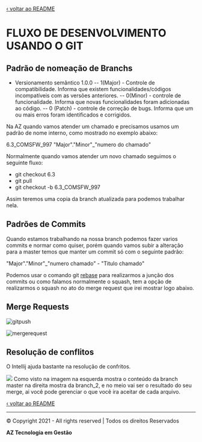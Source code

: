 [‹ voltar ao README](./README-trilha-mentodev.md)

# FLUXO DE DESENVOLVIMENTO USANDO O GIT

## Padrão de nomeação de Branchs

* Versionamento semântico 1.0.0 
 -- 1(Major) - Controle de compatibilidade. Informa que existem funcionalidades/códigos incompatíveis com as versões anteriores.
 -- 0(Minor) -  controle de funcionalidade. Informa que novas funcionalidades foram adicionadas ao código.
 -- 0 (Patch) - controle de correção de bugs. Informa que um ou mais erros foram identificados e corrigidos.

Na AZ quando vamos atender um chamado e precisamos usamos um padrão de nome interno, como mostrado no exemplo abaixo:

6.3_COMSFW_997
"Major"."Minor"_"numero do chamado"

Normalmente quando vamos atender um novo chamado seguimos o seguinte fluxo:

* git checkout 6.3
* git pull
* git checkout -b 6.3_COMSFW_997

Assim teremos uma copia da branch atualizada para podemos trabalhar nela.

## Padrões de Commits

Quando estamos trabalhando na nossa branch podemos fazer varios commits e normar como quiser, porém quando vamos subir a alteração para a master temos que manter um commit só com o seguinte padrão:

"Major"."Minor"_"numero chamado" - "Titulo chamado"

Podemos usar o comando git [rebase](https://medium.com/cwi-software/utilizando-rebase-e-squash-para-melhorar-o-hist%C3%B3rico-do-git-fdb2d952c09c) para realizarmos a junção dos commits ou como falamos normalmente o squash, tem a opção de realizarmos o squash no ato do merge request que irei mostrar logo abaixo.

## Merge Requests

![gitpush](https://i.ibb.co/vdcBrZV/git-push.png)

![mergerequest](https://i.ibb.co/vqS89YR/merge-request.png)

## Resolução de conflitos

O Intellij ajuda bastante na resolução de confritos.

![](https://i.ibb.co/GCkvsRV/2022-01-10-16-20.png)
Como visto na imagem na esquerda mostra o conteúdo da branch master na direita mostra da branch_2, e no meio vai ser o resultado do seu merge, ai você pode gerenciar o que você ira aceitar de cada arquivo.

[‹ voltar ao README](./README-trilha-mentodev.md)

-----

© Copyright 2021 - All rights reserved | Todos os direitos Reservados

__AZ Tecnologia em Gestão__